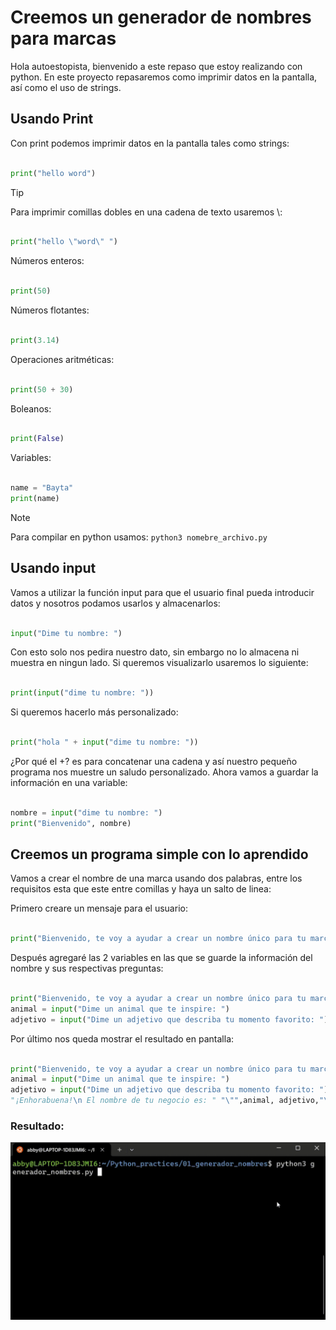 # Creemos un generador de nombres para marcas
Hola autoestopista, bienvenido a este repaso que estoy realizando con python.
En este proyecto repasaremos como imprimir datos en la pantalla, así como el uso de strings.

## Usando Print
Con print podemos imprimir datos en la pantalla tales como strings:

```python

print("hello word")

```
> [!TIP]
>
> Para imprimir comillas dobles en una cadena de texto usaremos \\:
```python

print("hello \"word\" ")

```

Números enteros:
```python

print(50)

```
Números flotantes:
```python

print(3.14)

```

Operaciones aritméticas:
```python

print(50 + 30)

```

Boleanos:
```python

print(False)

```

Variables:
```python

name = "Bayta"
print(name)

```
> [!NOTE]
>
> Para compilar en python usamos: ``` python3 nomebre_archivo.py ```

## Usando input
Vamos a utilizar la función input para que el usuario final pueda introducir datos y nosotros podamos usarlos y almacenarlos:
```python

input("Dime tu nombre: ")

```
Con esto solo nos pedira nuestro dato, sin embargo no lo almacena ni muestra en ningun lado. Si queremos visualizarlo usaremos lo siguiente:

```python

print(input("dime tu nombre: "))

```
Si queremos hacerlo más personalizado:
```python

print("hola " + input("dime tu nombre: "))

```
¿Por qué el +? es para concatenar una cadena y así nuestro pequeño programa nos muestre un saludo personalizado.
Ahora vamos a guardar la información en una variable:

```python

nombre = input("dime tu nombre: ")
print("Bienvenido", nombre)

```
## Creemos un programa simple con lo aprendido
Vamos a crear el nombre de una marca usando dos palabras, entre los requisitos esta que este entre comillas y haya un salto de linea:

Primero creare un mensaje para el usuario: 
```python

print("Bienvenido, te voy a ayudar a crear un nombre único para tu marca")

```
Después agregaré las 2 variables en las que se guarde la información del nombre y sus respectivas preguntas:
```python

print("Bienvenido, te voy a ayudar a crear un nombre único para tu marca")
animal = input("Dime un animal que te inspire: ")
adjetivo = input("Dime un adjetivo que describa tu momento favorito: ")
```
Por último nos queda mostrar el resultado en pantalla:
```python

print("Bienvenido, te voy a ayudar a crear un nombre único para tu marca")
animal = input("Dime un animal que te inspire: ")
adjetivo = input("Dime un adjetivo que describa tu momento favorito: ")
"¡Enhorabuena!\n El nombre de tu negocio es: " "\"",animal, adjetivo,"\"")
```
### Resultado:
![](https://github.com/abbyenredes/Python_practices/blob/main/01_generador_nombres/readme_files/01.gif)

